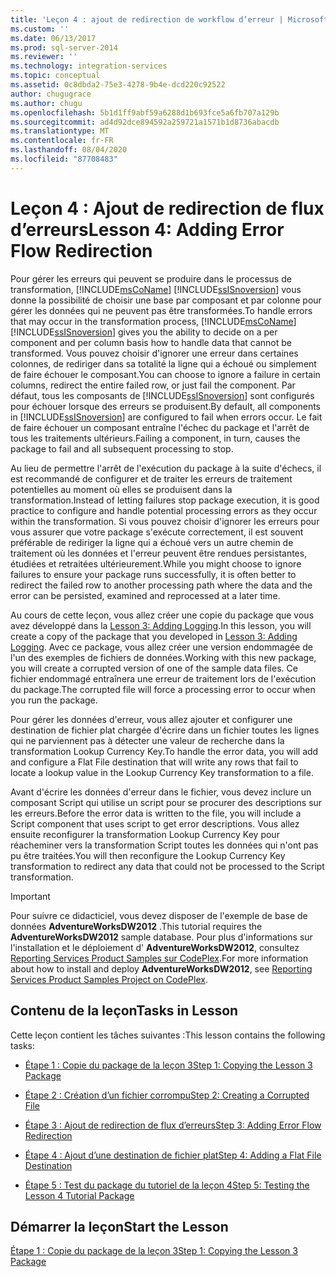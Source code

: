 ```yaml
---
title: 'Leçon 4 : ajout de redirection de workflow d’erreur | Microsoft Docs'
ms.custom: ''
ms.date: 06/13/2017
ms.prod: sql-server-2014
ms.reviewer: ''
ms.technology: integration-services
ms.topic: conceptual
ms.assetid: 0c8dbda2-75e3-4278-9b4e-dcd220c92522
author: chugugrace
ms.author: chugu
ms.openlocfilehash: 5b1d1ff9abf59a6288d1b693fce5a6fb707a129b
ms.sourcegitcommit: ad4d92dce894592a259721a1571b1d8736abacdb
ms.translationtype: MT
ms.contentlocale: fr-FR
ms.lasthandoff: 08/04/2020
ms.locfileid: "87708483"
---
```

# <a name="lesson-4-adding-error-flow-redirection"></a><span data-ttu-id="56ebb-102">Leçon 4 : Ajout de redirection de flux d’erreurs</span><span class="sxs-lookup"><span data-stu-id="56ebb-102">Lesson 4: Adding Error Flow Redirection</span></span>
  <span data-ttu-id="56ebb-103">Pour gérer les erreurs qui peuvent se produire dans le processus de transformation, [!INCLUDE[msCoName](../includes/msconame-md.md)] [!INCLUDE[ssISnoversion](../includes/ssisnoversion-md.md)] vous donne la possibilité de choisir une base par composant et par colonne pour gérer les données qui ne peuvent pas être transformées.</span><span class="sxs-lookup"><span data-stu-id="56ebb-103">To handle errors that may occur in the transformation process, [!INCLUDE[msCoName](../includes/msconame-md.md)] [!INCLUDE[ssISnoversion](../includes/ssisnoversion-md.md)] gives you the ability to decide on a per component and per column basis how to handle data that cannot be transformed.</span></span> <span data-ttu-id="56ebb-104">Vous pouvez choisir d'ignorer une erreur dans certaines colonnes, de rediriger dans sa totalité la ligne qui a échoué ou simplement de faire échouer le composant.</span><span class="sxs-lookup"><span data-stu-id="56ebb-104">You can choose to ignore a failure in certain columns, redirect the entire failed row, or just fail the component.</span></span> <span data-ttu-id="56ebb-105">Par défaut, tous les composants de [!INCLUDE[ssISnoversion](../includes/ssisnoversion-md.md)] sont configurés pour échouer lorsque des erreurs se produisent.</span><span class="sxs-lookup"><span data-stu-id="56ebb-105">By default, all components in [!INCLUDE[ssISnoversion](../includes/ssisnoversion-md.md)] are configured to fail when errors occur.</span></span> <span data-ttu-id="56ebb-106">Le fait de faire échouer un composant entraîne l'échec du package et l'arrêt de tous les traitements ultérieurs.</span><span class="sxs-lookup"><span data-stu-id="56ebb-106">Failing a component, in turn, causes the package to fail and all subsequent processing to stop.</span></span>  
  
 <span data-ttu-id="56ebb-107">Au lieu de permettre l'arrêt de l'exécution du package à la suite d'échecs, il est recommandé de configurer et de traiter les erreurs de traitement potentielles au moment où elles se produisent dans la transformation.</span><span class="sxs-lookup"><span data-stu-id="56ebb-107">Instead of letting failures stop package execution, it is good practice to configure and handle potential processing errors as they occur within the transformation.</span></span> <span data-ttu-id="56ebb-108">Si vous pouvez choisir d'ignorer les erreurs pour vous assurer que votre package s'exécute correctement, il est souvent préférable de rediriger la ligne qui a échoué vers un autre chemin de traitement où les données et l'erreur peuvent être rendues persistantes, étudiées et retraitées ultérieurement.</span><span class="sxs-lookup"><span data-stu-id="56ebb-108">While you might choose to ignore failures to ensure your package runs successfully, it is often better to redirect the failed row to another processing path where the data and the error can be persisted, examined and reprocessed at a later time.</span></span>  
  
 <span data-ttu-id="56ebb-109">Au cours de cette leçon, vous allez créer une copie du package que vous avez développé dans la [Lesson 3: Adding Logging](lesson-3-add-logging-with-ssis.md).</span><span class="sxs-lookup"><span data-stu-id="56ebb-109">In this lesson, you will create a copy of the package that you developed in [Lesson 3: Adding Logging](lesson-3-add-logging-with-ssis.md).</span></span> <span data-ttu-id="56ebb-110">Avec ce package, vous allez créer une version endommagée de l'un des exemples de fichiers de données.</span><span class="sxs-lookup"><span data-stu-id="56ebb-110">Working with this new package, you will create a corrupted version of one of the sample data files.</span></span> <span data-ttu-id="56ebb-111">Ce fichier endommagé entraînera une erreur de traitement lors de l'exécution du package.</span><span class="sxs-lookup"><span data-stu-id="56ebb-111">The corrupted file will force a processing error to occur when you run the package.</span></span>  
  
 <span data-ttu-id="56ebb-112">Pour gérer les données d'erreur, vous allez ajouter et configurer une destination de fichier plat chargée d'écrire dans un fichier toutes les lignes qui ne parviennent pas à détecter une valeur de recherche dans la transformation Lookup Currency Key.</span><span class="sxs-lookup"><span data-stu-id="56ebb-112">To handle the error data, you will add and configure a Flat File destination that will write any rows that fail to locate a lookup value in the Lookup Currency Key transformation to a file.</span></span>  
  
 <span data-ttu-id="56ebb-113">Avant d'écrire les données d'erreur dans le fichier, vous devez inclure un composant Script qui utilise un script pour se procurer des descriptions sur les erreurs.</span><span class="sxs-lookup"><span data-stu-id="56ebb-113">Before the error data is written to the file, you will include a Script component that uses script to get error descriptions.</span></span> <span data-ttu-id="56ebb-114">Vous allez ensuite reconfigurer la transformation Lookup Currency Key pour réacheminer vers la transformation Script toutes les données qui n'ont pas pu être traitées.</span><span class="sxs-lookup"><span data-stu-id="56ebb-114">You will then reconfigure the Lookup Currency Key transformation to redirect any data that could not be processed to the Script transformation.</span></span>  
  
> [!IMPORTANT]  
>  <span data-ttu-id="56ebb-115">Pour suivre ce didacticiel, vous devez disposer de l'exemple de base de données **AdventureWorksDW2012** .</span><span class="sxs-lookup"><span data-stu-id="56ebb-115">This tutorial requires the **AdventureWorksDW2012** sample database.</span></span> <span data-ttu-id="56ebb-116">Pour plus d'informations sur l'installation et le déploiement d' **AdventureWorksDW2012**, consultez [Reporting Services Product Samples sur CodePlex](https://go.microsoft.com/fwlink/p/?LinkId=526910).</span><span class="sxs-lookup"><span data-stu-id="56ebb-116">For more information about how to install and deploy **AdventureWorksDW2012**, see [Reporting Services Product Samples Project on CodePlex](https://go.microsoft.com/fwlink/p/?LinkId=526910).</span></span>  
  
## <a name="tasks-in-lesson"></a><span data-ttu-id="56ebb-117">Contenu de la leçon</span><span class="sxs-lookup"><span data-stu-id="56ebb-117">Tasks in Lesson</span></span>  
 <span data-ttu-id="56ebb-118">Cette leçon contient les tâches suivantes :</span><span class="sxs-lookup"><span data-stu-id="56ebb-118">This lesson contains the following tasks:</span></span>  
  
-   [<span data-ttu-id="56ebb-119">Étape 1 : Copie du package de la leçon 3</span><span class="sxs-lookup"><span data-stu-id="56ebb-119">Step 1: Copying the Lesson 3 Package</span></span>](lesson-4-1-copying-the-lesson-3-package.md)  
  
-   [<span data-ttu-id="56ebb-120">Étape 2 : Création d’un fichier corrompu</span><span class="sxs-lookup"><span data-stu-id="56ebb-120">Step 2: Creating a Corrupted File</span></span>](lesson-4-2-creating-a-corrupted-file.md)  
  
-   [<span data-ttu-id="56ebb-121">Étape 3 : Ajout de redirection de flux d’erreurs</span><span class="sxs-lookup"><span data-stu-id="56ebb-121">Step 3: Adding Error Flow Redirection</span></span>](lesson-4-3-adding-error-flow-redirection.md)  
  
-   [<span data-ttu-id="56ebb-122">Étape 4 : Ajout d’une destination de fichier plat</span><span class="sxs-lookup"><span data-stu-id="56ebb-122">Step 4: Adding a Flat File Destination</span></span>](lesson-4-4-adding-a-flat-file-destination.md)  
  
-   [<span data-ttu-id="56ebb-123">Étape 5 : Test du package du tutoriel de la leçon 4</span><span class="sxs-lookup"><span data-stu-id="56ebb-123">Step 5: Testing the Lesson 4 Tutorial Package</span></span>](lesson-4-5-testing-the-lesson-4-tutorial-package.md)  
  
## <a name="start-the-lesson"></a><span data-ttu-id="56ebb-124">Démarrer la leçon</span><span class="sxs-lookup"><span data-stu-id="56ebb-124">Start the Lesson</span></span>  
 [<span data-ttu-id="56ebb-125">Étape 1 : Copie du package de la leçon 3</span><span class="sxs-lookup"><span data-stu-id="56ebb-125">Step 1: Copying the Lesson 3 Package</span></span>](lesson-4-1-copying-the-lesson-3-package.md)  
  
  
